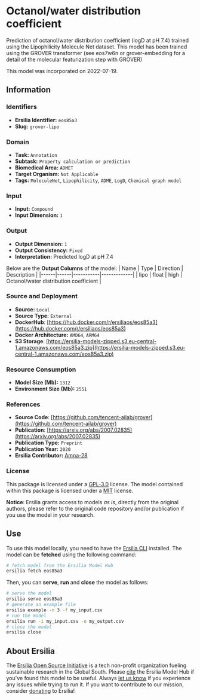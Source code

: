# Octanol/water distribution coefficient

Prediction of octanol/water distribution coefficient (logD at pH 7.4) trained using the Lipophilicity Molecule Net dataset. This model has been trained using the GROVER transformer (see eos7w6n or grover-embedding for a detail of the molecular featurization step with GROVER)

This model was incorporated on 2022-07-19.

## Information
### Identifiers
- **Ersilia Identifier:** `eos85a3`
- **Slug:** `grover-lipo`

### Domain
- **Task:** `Annotation`
- **Subtask:** `Property calculation or prediction`
- **Biomedical Area:** `ADMET`
- **Target Organism:** `Not Applicable`
- **Tags:** `MoleculeNet`, `Lipophilicity`, `ADME`, `LogD`, `Chemical graph model`

### Input
- **Input:** `Compound`
- **Input Dimension:** `1`

### Output
- **Output Dimension:** `1`
- **Output Consistency:** `Fixed`
- **Interpretation:** Predicted logD at pH 7.4

Below are the **Output Columns** of the model:
| Name | Type | Direction | Description |
|------|------|-----------|-------------|
| lipo | float | high | Octanol/water distribution coefficient |


### Source and Deployment
- **Source:** `Local`
- **Source Type:** `External`
- **DockerHub**: [https://hub.docker.com/r/ersiliaos/eos85a3](https://hub.docker.com/r/ersiliaos/eos85a3)
- **Docker Architecture:** `AMD64`, `ARM64`
- **S3 Storage**: [https://ersilia-models-zipped.s3.eu-central-1.amazonaws.com/eos85a3.zip](https://ersilia-models-zipped.s3.eu-central-1.amazonaws.com/eos85a3.zip)

### Resource Consumption
- **Model Size (Mb):** `1312`
- **Environment Size (Mb):** `2551`


### References
- **Source Code**: [https://github.com/tencent-ailab/grover](https://github.com/tencent-ailab/grover)
- **Publication**: [https://arxiv.org/abs/2007.02835](https://arxiv.org/abs/2007.02835)
- **Publication Type:** `Preprint`
- **Publication Year:** `2020`
- **Ersilia Contributor:** [Amna-28](https://github.com/Amna-28)

### License
This package is licensed under a [GPL-3.0](https://github.com/ersilia-os/ersilia/blob/master/LICENSE) license. The model contained within this package is licensed under a [MIT](LICENSE) license.

**Notice**: Ersilia grants access to models _as is_, directly from the original authors, please refer to the original code repository and/or publication if you use the model in your research.


## Use
To use this model locally, you need to have the [Ersilia CLI](https://github.com/ersilia-os/ersilia) installed.
The model can be **fetched** using the following command:
```bash
# fetch model from the Ersilia Model Hub
ersilia fetch eos85a3
```
Then, you can **serve**, **run** and **close** the model as follows:
```bash
# serve the model
ersilia serve eos85a3
# generate an example file
ersilia example -n 3 -f my_input.csv
# run the model
ersilia run -i my_input.csv -o my_output.csv
# close the model
ersilia close
```

## About Ersilia
The [Ersilia Open Source Initiative](https://ersilia.io) is a tech non-profit organization fueling sustainable research in the Global South.
Please [cite](https://github.com/ersilia-os/ersilia/blob/master/CITATION.cff) the Ersilia Model Hub if you've found this model to be useful. Always [let us know](https://github.com/ersilia-os/ersilia/issues) if you experience any issues while trying to run it.
If you want to contribute to our mission, consider [donating](https://www.ersilia.io/donate) to Ersilia!
